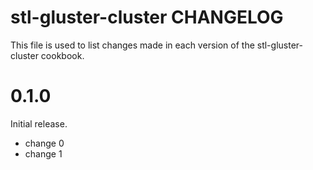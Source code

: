 # stl-gluster-cluster CHANGELOG

This file is used to list changes made in each version of the stl-gluster-cluster cookbook.

# 0.1.0

Initial release.

- change 0
- change 1

